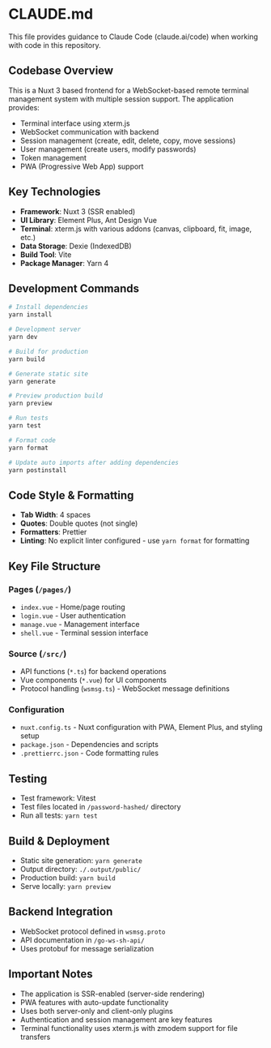 # CLAUDE.md

This file provides guidance to Claude Code (claude.ai/code) when working with code in this repository.

## Codebase Overview

This is a Nuxt 3 based frontend for a WebSocket-based remote terminal management system with multiple session support. The application provides:

- Terminal interface using xterm.js
- WebSocket communication with backend
- Session management (create, edit, delete, copy, move sessions)
- User management (create users, modify passwords)
- Token management
- PWA (Progressive Web App) support

## Key Technologies

- **Framework**: Nuxt 3 (SSR enabled)
- **UI Library**: Element Plus, Ant Design Vue
- **Terminal**: xterm.js with various addons (canvas, clipboard, fit, image, etc.)
- **Data Storage**: Dexie (IndexedDB)
- **Build Tool**: Vite
- **Package Manager**: Yarn 4

## Development Commands

```bash
# Install dependencies
yarn install

# Development server
yarn dev

# Build for production
yarn build

# Generate static site
yarn generate

# Preview production build
yarn preview

# Run tests
yarn test

# Format code
yarn format

# Update auto imports after adding dependencies
yarn postinstall
```

## Code Style & Formatting

- **Tab Width**: 4 spaces
- **Quotes**: Double quotes (not single)
- **Formatters**: Prettier
- **Linting**: No explicit linter configured - use `yarn format` for formatting

## Key File Structure

### Pages (`/pages/`)

- `index.vue` - Home/page routing
- `login.vue` - User authentication
- `manage.vue` - Management interface
- `shell.vue` - Terminal session interface

### Source (`/src/`)

- API functions (`*.ts`) for backend operations
- Vue components (`*.vue`) for UI components
- Protocol handling (`wsmsg.ts`) - WebSocket message definitions

### Configuration

- `nuxt.config.ts` - Nuxt configuration with PWA, Element Plus, and styling setup
- `package.json` - Dependencies and scripts
- `.prettierrc.json` - Code formatting rules

## Testing

- Test framework: Vitest
- Test files located in `/password-hashed/` directory
- Run all tests: `yarn test`

## Build & Deployment

- Static site generation: `yarn generate`
- Output directory: `./.output/public/`
- Production build: `yarn build`
- Serve locally: `yarn preview`

## Backend Integration

- WebSocket protocol defined in `wsmsg.proto`
- API documentation in `/go-ws-sh-api/`
- Uses protobuf for message serialization

## Important Notes

- The application is SSR-enabled (server-side rendering)
- PWA features with auto-update functionality
- Uses both server-only and client-only plugins
- Authentication and session management are key features
- Terminal functionality uses xterm.js with zmodem support for file transfers
